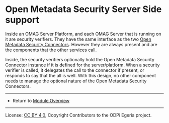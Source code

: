 <!-- SPDX-License-Identifier: CC-BY-4.0 -->
<!-- Copyright Contributors to the ODPi Egeria project 2020. -->

# Open Metadata Security Server Side support

Inside an OMAG Server Platform, and each OMAG Server that is running on it
are security verifiers. They have the same interface as the
two [Open Metadata Security Connectors](../metadata-security-connectors).
However they are always present and are the components that the other services call.

Inside, the security verifiers optionally hold the Open Metadata Security Connector instance
if it is defined for the server/platform.  When a security verifier is called,
it delegates the call to the connector if present, or responds
to say that the all is well.  With this design, no other component needs to
manage the optional nature of the Open Metadata Security Connectors.

----
* Return to [Module Overview](..)

----
License: [CC BY 4.0](https://creativecommons.org/licenses/by/4.0/),
Copyright Contributors to the ODPi Egeria project.